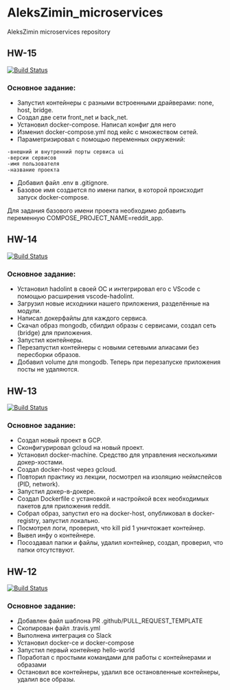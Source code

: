 # AleksZimin_microservices
AleksZimin microservices repository

## HW-15
[![Build Status](https://travis-ci.com/Otus-DevOps-2018-09/AleksZimin_microservices.svg?branch=docker-4)](https://travis-ci.com/Otus-DevOps-2018-09/AleksZimin_microservices)

### Основное задание:
* Запустил контейнеры с разными встроенными драйверами: none, host, bridge.
* Создал две сети front_net и back_net.
* Установил docker-compose. Написал конфиг для него
* Изменил docker-compose.yml под кейс с множеством сетей.
* Параметризировал с помощью переменных окружений: 
```
-внешний и внутренний порты сервиса ui
-версии сервисов
-имя пользователя
-название проекта
```
* Добавил файл .env в .gitignore.
* Базовое имя создается по имени папки, в которой происходит запуск docker-compose.

Для задания базового имени проекта необходимо добавить переменную COMPOSE_PROJECT_NAME=reddit_app.

## HW-14
[![Build Status](https://travis-ci.com/Otus-DevOps-2018-09/AleksZimin_microservices.svg?branch=docker-3)](https://travis-ci.com/Otus-DevOps-2018-09/AleksZimin_microservices)

### Основное задание:
* Установил hadolint в своей ОС и интегрировал его с VScode с помощью расширения vscode-hadolint.
* Загрузил новые исходники нашего приложения, разделённые на модули.
* Написал докерфайлы для каждого сервиса.
* Скачал образ mongodb, сбилдил образы с сервисами, создал сеть (bridge) для приложения.
* Запустил контейнеры.
* Перезапустил контейнеры с новыми сетевыми алиасами без пересборки образов.
* Добавил volume для mongodb. Теперь при перезапуске приложения посты не удаляются.

## HW-13
[![Build Status](https://travis-ci.com/Otus-DevOps-2018-09/AleksZimin_microservices.svg?branch=docker-2)](https://travis-ci.com/Otus-DevOps-2018-09/AleksZimin_microservices)

### Основное задание:
* Создал новый проект в GCP.
* Сконфигурировал gcloud на новый проект.
* Установил docker-machine. Средство для управления несколькими докер-хостами.
* Создал docker-host через gcloud.
* Повторил практику из лекции, посмотрел на изоляцию неймспейсов (PID, network).
* Запустил докер-в-докере.
* Создал Dockerfile с установкой и настройкой всех необходимых пакетов для приложения reddit.
* Собрал образ, запустил его на docker-host, опубликовал в docker-registry, запустил локально.
* Посмотрел логи, проверил, что kill pid 1 уничтожает контейнер.
* Вывел инфу о контейнере.
* Посоздавал папки и файлы, удалил контейнер, создал, проверил, что папки отсутствуют.

## HW-12
[![Build Status](https://travis-ci.com/Otus-DevOps-2018-09/AleksZimin_microservices.svg?branch=docker-1)](https://travis-ci.com/Otus-DevOps-2018-09/AleksZimin_microservices)

### Основное задание:
* Добавлен файл шаблона PR .github/PULL_REQUEST_TEMPLATE
* Скопирован файл .travis.yml
* Выполнена интеграция со Slack
* Установил docker-ce и docker-compose
* Запустил первый контейнер hello-world
* Поработал с простыми командами для работы с контейнерами и образами
* Остановил все контейнеры, удалил все остановленные контейнеры, удалил все образы.
